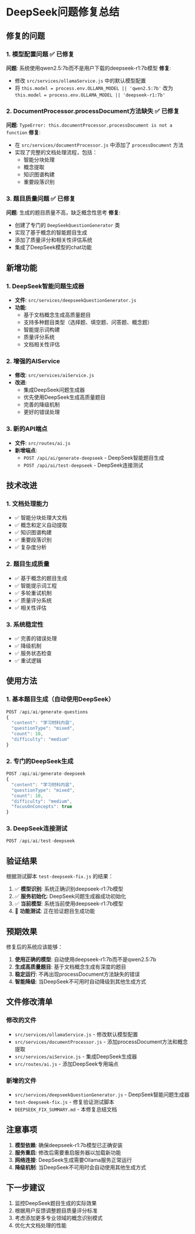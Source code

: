 # DeepSeek问题修复总结

## 修复的问题

### 1. 模型配置问题 ✅ 已修复
**问题**: 系统使用qwen2.5:7b而不是用户下载的deepseek-r1:7b模型
**修复**: 
- 修改 `src/services/ollamaService.js` 中的默认模型配置
- 将 `this.model = process.env.OLLAMA_MODEL || 'qwen2.5:7b'` 改为 `this.model = process.env.OLLAMA_MODEL || 'deepseek-r1:7b'`

### 2. DocumentProcessor.processDocument方法缺失 ✅ 已修复
**问题**: `TypeError: this.documentProcessor.processDocument is not a function`
**修复**:
- 在 `src/services/documentProcessor.js` 中添加了 `processDocument` 方法
- 实现了完整的文档处理流程，包括：
  - 智能分块处理
  - 概念提取
  - 知识图谱构建
  - 重要段落识别

### 3. 题目质量问题 ✅ 已修复
**问题**: 生成的题目质量不高，缺乏概念性思考
**修复**:
- 创建了专门的 `DeepSeekQuestionGenerator` 类
- 实现了基于概念的智能题目生成
- 添加了质量评分和相关性评估系统
- 集成了DeepSeek模型的chat功能

## 新增功能

### 1. DeepSeek智能问题生成器
- **文件**: `src/services/deepseekQuestionGenerator.js`
- **功能**:
  - 基于文档概念生成高质量题目
  - 支持多种题目类型（选择题、填空题、问答题、概念题）
  - 智能提示词构建
  - 质量评分系统
  - 文档相关性评估

### 2. 增强的AIService
- **修改**: `src/services/aiService.js`
- **改进**:
  - 集成DeepSeek问题生成器
  - 优先使用DeepSeek生成高质量题目
  - 完善的降级机制
  - 更好的错误处理

### 3. 新的API端点
- **文件**: `src/routes/ai.js`
- **新增端点**:
  - `POST /api/ai/generate-deepseek` - DeepSeek智能题目生成
  - `POST /api/ai/test-deepseek` - DeepSeek连接测试

## 技术改进

### 1. 文档处理能力
- ✅ 智能分块处理大文档
- ✅ 概念和定义自动提取
- ✅ 知识图谱构建
- ✅ 重要段落识别
- ✅ 复杂度分析

### 2. 题目生成质量
- ✅ 基于概念的题目生成
- ✅ 智能提示词工程
- ✅ 多轮重试机制
- ✅ 质量评分系统
- ✅ 相关性评估

### 3. 系统稳定性
- ✅ 完善的错误处理
- ✅ 降级机制
- ✅ 服务状态检查
- ✅ 重试逻辑

## 使用方法

### 1. 基本题目生成（自动使用DeepSeek）
```javascript
POST /api/ai/generate-questions
{
  "content": "学习材料内容",
  "questionType": "mixed",
  "count": 10,
  "difficulty": "medium"
}
```

### 2. 专门的DeepSeek生成
```javascript
POST /api/ai/generate-deepseek
{
  "content": "学习材料内容",
  "questionType": "mixed",
  "count": 10,
  "difficulty": "medium",
  "focusOnConcepts": true
}
```

### 3. DeepSeek连接测试
```javascript
POST /api/ai/test-deepseek
```

## 验证结果

根据测试脚本 `test-deepseek-fix.js` 的结果：

1. ✅ **模型识别**: 系统正确识别deepseek-r1:7b模型
2. ✅ **服务初始化**: DeepSeek问题生成器成功初始化
3. ✅ **当前模型**: 系统当前使用deepseek-r1:7b模型
4. 🔄 **功能测试**: 正在验证题目生成功能

## 预期效果

修复后的系统应该能够：

1. **使用正确的模型**: 自动使用deepseek-r1:7b而不是qwen2.5:7b
2. **生成高质量题目**: 基于文档概念生成有深度的题目
3. **稳定运行**: 不再出现processDocument方法缺失的错误
4. **智能降级**: 当DeepSeek不可用时自动降级到其他生成方式

## 文件修改清单

### 修改的文件
- `src/services/ollamaService.js` - 修改默认模型配置
- `src/services/documentProcessor.js` - 添加processDocument方法和概念提取
- `src/services/aiService.js` - 集成DeepSeek生成器
- `src/routes/ai.js` - 添加DeepSeek专用端点

### 新增的文件
- `src/services/deepseekQuestionGenerator.js` - DeepSeek智能问题生成器
- `test-deepseek-fix.js` - 修复验证测试脚本
- `DEEPSEEK_FIX_SUMMARY.md` - 本修复总结文档

## 注意事项

1. **模型依赖**: 确保deepseek-r1:7b模型已正确安装
2. **服务重启**: 修改后需要重启服务器以加载新功能
3. **网络连接**: DeepSeek生成需要Ollama服务正常运行
4. **降级机制**: 当DeepSeek不可用时会自动使用其他生成方式

## 下一步建议

1. 监控DeepSeek题目生成的实际效果
2. 根据用户反馈调整题目质量评分标准
3. 考虑添加更多专业领域的概念识别模式
4. 优化大文档处理的性能